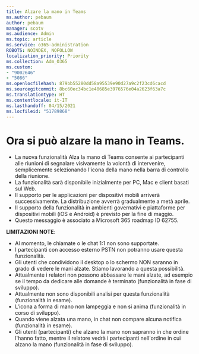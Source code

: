 ```yaml
---
title: Alzare la mano in Teams
ms.author: pebaum
author: pebaum
manager: scotv
ms.audience: Admin
ms.topic: article
ms.service: o365-administration
ROBOTS: NOINDEX, NOFOLLOW
localization_priority: Priority
ms.collection: Adm_O365
ms.custom:
- "9002646"
- "5086"
ms.openlocfilehash: 879bb55280dd58a95539e90d27a9c2f23cd6cacd
ms.sourcegitcommit: 8bc60ec34bc1e40685e3976576e04a2623f63a7c
ms.translationtype: HT
ms.contentlocale: it-IT
ms.lasthandoff: 04/15/2021
ms.locfileid: "51789868"
---
```

# <a name="raise-your-hand-in-teams"></a>Ora si può alzare la mano in Teams.

- La nuova funzionalità Alza la mano di Teams consente ai partecipanti alle riunioni di segnalare visivamente la volontà di intervenire, semplicemente selezionando l'icona della mano nella barra di controllo della riunione.
- La funzionalità sarà disponibile inizialmente per PC, Mac e client basati sul Web.
- Il supporto per le applicazioni per dispositivi mobili arriverà successivamente. La distribuzione avverrà gradualmente a metà aprile.
- Il supporto della funzionalità in ambienti governativi e piattaforme per dispositivi mobili (iOS e Android) è previsto per la fine di maggio.
- Questo messaggio è associato a Microsoft 365 roadmap ID 62755.

**LIMITAZIONI NOTE**:

- Al momento, le chiamate o le chat 1:1 non sono supportate.
- I partecipanti con accesso esterno PSTN non potranno usare questa funzionalità.
- Gli utenti che condividono il desktop o lo schermo NON saranno in grado di vedere le mani alzate. Stiamo lavorando a questa possibilità.
- Attualmente i relatori non possono abbassare le mani alzate, ad esempio se il tempo da dedicare alle domande è terminato (funzionalità in fase di sviluppo).
- Attualmente non sono disponibili analisi per questa funzionalità (funzionalità in esame).
- L'icona a forma di mano non lampeggia e non si anima (funzionalità in corso di sviluppo).
- Quando viene alzata una mano, in chat non compare alcuna notifica (funzionalità in esame).
- Gli utenti (partecipanti) che alzano la mano non sapranno in che ordine l'hanno fatto, mentre il relatore vedrà i partecipanti nell'ordine in cui alzano la mano (funzionalità in fase di sviluppo).
